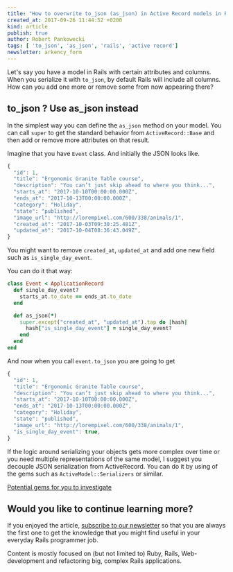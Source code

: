 ```yaml
---
title: "How to overwrite to_json (as_json) in Active Record models in Rails"
created_at: 2017-09-26 11:44:52 +0200
kind: article
publish: true
author: Robert Pankowecki
tags: [ 'to_json', 'as_json', 'rails', 'active record']
newsletter: arkency_form
---
```


Let's say you have a model in Rails with certain attributes and columns. When you serialize it with `to_json`, by default Rails will include all columns. How can you add one more or remove some from now appearing there?

<!-- more -->

## to_json ? Use as_json instead

In the simplest way you can define the `as_json` method on your model. You can call `super` to get the standard behavior from `ActiveRecord::Base` and then add or remove more attributes on that result.

Imagine that you have `Event` class. And initially the JSON looks like.

```js
{
  "id": 1,
  "title": "Ergonomic Granite Table course",
  "description": "You can’t just skip ahead to where you think...",
  "starts_at": "2017-10-10T00:00:00.000Z",
  "ends_at": "2017-10-13T00:00:00.000Z",
  "category": "Holiday",
  "state": "published",
  "image_url": "http://lorempixel.com/600/338/animals/1",
  "created_at": "2017-10-03T09:30:25.481Z",
  "updated_at": "2017-10-04T08:36:43.049Z",
}
```

You might want to remove `created_at`, `updated_at` and add one new field such as `is_single_day_event`.

You can do it that way:

```ruby
class Event < ApplicationRecord
  def single_day_event?
    starts_at.to_date == ends_at.to_date
  end

  def as_json(*)
    super.except("created_at", "updated_at").tap do |hash|
      hash["is_single_day_event"] = single_day_event?
    end
  end
end
```

And now when you call `event.to_json` you are going to get

```js
{
  "id": 1,
  "title": "Ergonomic Granite Table course",
  "description": "You can’t just skip ahead to where you think...",
  "starts_at": "2017-10-10T00:00:00.000Z",
  "ends_at": "2017-10-13T00:00:00.000Z",
  "category": "Holiday",
  "state": "published",
  "image_url": "http://lorempixel.com/600/338/animals/1",
  "is_single_day_event": true,
}
```

If the logic around serializing your objects gets more complex over time or you need multiple representations of the same model, I suggest you decouple JSON serialization from ActiveRecord. You can do it by using of the gems such as `ActiveModel::Serializers` or similar.

<a href="https://ruby.libhunt.com/categories/24-api-builder" rel="nofollow">Potential gems for you to investigate</a>

## Would you like to continue learning more?

If you enjoyed the article, [subscribe to our newsletter](http://arkency.com/newsletter) so that you are always the first one to get the knowledge that you might find useful in your
everyday Rails programmer job.

Content is mostly focused on (but not limited to) Ruby, Rails, Web-development and refactoring big, complex Rails applications.
